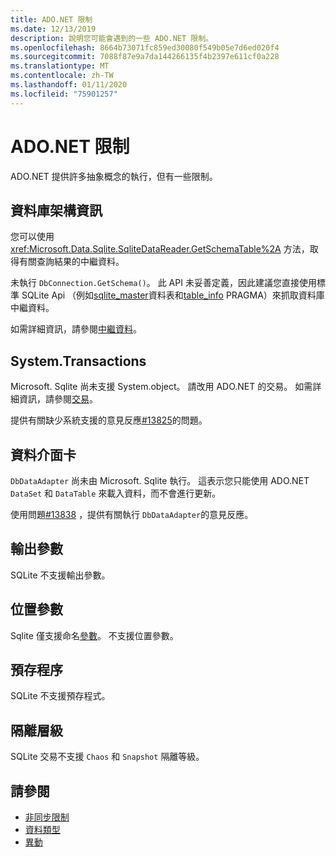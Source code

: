 ```yaml
---
title: ADO.NET 限制
ms.date: 12/13/2019
description: 說明您可能會遇到的一些 ADO.NET 限制。
ms.openlocfilehash: 8664b73071fc859ed30080f549b05e7d6ed020f4
ms.sourcegitcommit: 7088f87e9a7da144266135f4b2397e611cf0a228
ms.translationtype: MT
ms.contentlocale: zh-TW
ms.lasthandoff: 01/11/2020
ms.locfileid: "75901257"
---
```

# <a name="adonet-limitations"></a>ADO.NET 限制

ADO.NET 提供許多抽象概念的執行，但有一些限制。

## <a name="database-schema-information"></a>資料庫架構資訊

您可以使用 <xref:Microsoft.Data.Sqlite.SqliteDataReader.GetSchemaTable%2A> 方法，取得有關查詢結果的中繼資料。

未執行 `DbConnection.GetSchema()`。 此 API 未妥善定義，因此建議您直接使用標準 SQLite Api （例如[sqlite_master](https://www.sqlite.org/fileformat.html#storage_of_the_sql_database_schema)資料表和[table_info](https://www.sqlite.org/pragma.html#pragma_table_info) PRAGMA）來抓取資料庫中繼資料。

如需詳細資訊，請參閱[中繼資料](metadata.md)。

## <a name="systemtransactions"></a>System.Transactions

Microsoft. Sqlite 尚未支援 System.object。 請改用 ADO.NET 的交易。 如需詳細資訊，請參閱[交易](transactions.md)。

提供有關缺少系統支援的意見反應[#13825](https://github.com/dotnet/efcore/issues/13825)的問題。

## <a name="data-adapters"></a>資料介面卡

`DbDataAdapter` 尚未由 Microsoft. Sqlite 執行。 這表示您只能使用 ADO.NET `DataSet` 和 `DataTable` 來載入資料，而不會進行更新。

使用問題[#13838](https://github.com/dotnet/efcore/issues/13838) ，提供有關執行 `DbDataAdapter`的意見反應。

## <a name="output-parameters"></a>輸出參數

SQLite 不支援輸出參數。

## <a name="positional-parameters"></a>位置參數

Sqlite 僅支援命名[參數](parameters.md)。 不支援位置參數。

## <a name="stored-procedures"></a>預存程序

SQLite 不支援預存程式。

## <a name="isolation-levels"></a>隔離層級

SQLite 交易不支援 `Chaos` 和 `Snapshot` 隔離等級。

## <a name="see-also"></a>請參閱

* [非同步限制](async.md)
* [資料類型](types.md)
* [異動](transactions.md)
